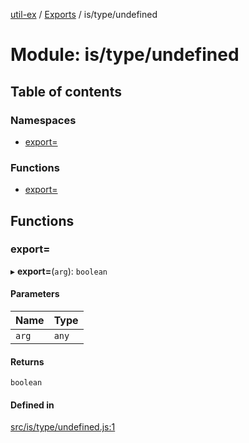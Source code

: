 [util-ex](../README.md) / [Exports](../modules.md) / is/type/undefined

# Module: is/type/undefined

## Table of contents

### Namespaces

- [export=](is_type_undefined.export_.md)

### Functions

- [export=](is_type_undefined.md#export=)

## Functions

### export&#x3D;

▸ **export=**(`arg`): `boolean`

#### Parameters

| Name | Type |
| :------ | :------ |
| `arg` | `any` |

#### Returns

`boolean`

#### Defined in

[src/is/type/undefined.js:1](https://github.com/snowyu/util-ex.js/blob/cfd4615/src/is/type/undefined.js#L1)
